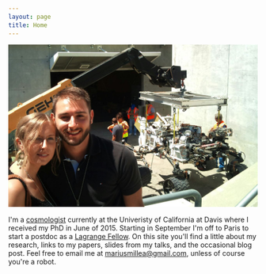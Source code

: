 ```yaml
---
layout: page
title: Home
---
```


![Picture of me](/public/me.jpg) 

I'm a [cosmologist](http://en.wikipedia.org/wiki/Cosmetology) currently at the Univeristy of California at Davis where I received my PhD in June of 2015. Starting in September I'm off to Paris to start a postdoc as a [Lagrange Fellow](http://ilp.upmc.fr/index.php). On this site you'll find a little about my research, links to my papers, slides from my talks, and the occasional blog post. Feel free to email me at <a
  target="_blank"
  id="contact"
  href="http://www.google.com/recaptcha/mailhide/d?k=01RgRLgvxEUrUhAUtFCSPNRA==&amp;c=0nIRqiLvmUU-5ifT56SvMSY2hB9qsGA9T0u6dIWkHPI=">
    marius<span style="display:none">obfuscation</span>millea@gm<span style="display:none">obfuscation</span>ail.com</a>, unless of course you're a robot. 



<!-- See: https://gist.github.com/joshdick/961154 -->

<script type="text/javascript" src="http://ajax.googleapis.com/ajax/libs/jquery/1.6/jquery.min.js"></script>
<script type="text/javascript">
  $(document).ready(function(){

    //First, remove the invisible <span>s from the link - now the plain-text e-mail address is in the DOM
    $("#contact span").remove();

    //Next, set the link's href attribute to be 'mailto:' plus the link text (the plain-text e-mail address from the previous step.)
    //BAM--instant simple mailto: link, except spam bots can't harvest it.
    $("#contact").attr("href", "mailto:" + $.trim($("#contact").text()));

  });
</script>
